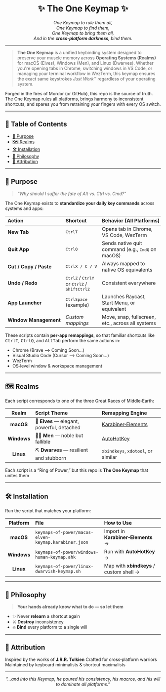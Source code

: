 <h1 align="center">✨ The One Keymap ✨</h1>

<p align="center"><em>One Keymap to rule them all,<br>
One Keymap to find them,<br>
One Keymap to bring them all,<br>
And in the <strong>cross‑platform darkness</strong>, bind them.</em></p>

---

> **The One Keymap** is a unified keybinding system designed to preserve your muscle memory across **Operating Systems (Realms)** for macOS (Elves), Windows (Men), and Linux (Dwarves). Whether you're opening tabs in Chrome, switching windows in VS Code, or managing your terminal workflow in WezTerm, this keymap ensures the exact same keystrokes *Just Work*™ regardless of your operating system.

Forged in the fires of Mordor (or GitHub), this repo is the source of truth. The One Keymap rules all platforms, brings harmony to inconsistent shortcuts, and spares you from retraining your fingers with every OS switch.

---

## 📜 Table&nbsp;of&nbsp;Contents

- [🎯 Purpose](#-purpose)
- [🗺️ Realms](#-realms)
- [🛠️ Installation](#-installation)
- [🧠 Philosophy](#-philosophy)
- [🧙 Attribution](#-attribution)

---

## 🎯 Purpose

> _“Why should I suffer the fate of Alt&nbsp;vs.&nbsp;Ctrl&nbsp;vs.&nbsp;Cmd?”_

The One Keymap exists to **standardize your daily key commands** across systems and apps:

| Action                 | Shortcut                                                                                                                                   | Behavior (All Platforms)                                              |
| :--------------------- | :----------------------------------------------------------------------------------------------------------------------------------------- | :-------------------------------------------------------------------- |
| **New Tab**            | <kbd>Ctrl</kbd><kbd>T</kbd>                                                                                                                | Opens tab in Chrome, VS Code, WezTerm                                 |
| **Quit App**           | <kbd>Ctrl</kbd><kbd>Q</kbd>                                                                                                                | Sends native quit command (e.g., <kbd>Cmd</kbd><kbd>Q</kbd> on macOS) |
| **Cut / Copy / Paste** | <kbd>Ctrl</kbd><kbd>X / C / V</kbd>                                                                                                        | Always mapped to native OS equivalents                                |
| **Undo / Redo**        | <kbd>Ctrl</kbd><kbd>Z</kbd> / <kbd>Ctrl</kbd><kbd>Y</kbd> <br>or <kbd>Ctrl</kbd><kbd>Z</kbd> / <kbd>Shift</kbd><kbd>Ctrl</kbd><kbd>Z</kbd> | Consistent everywhere                                                 |
| **App Launcher**       | <kbd>Ctrl</kbd><kbd>Space</kbd> (example)                                                                                                  | Launches Raycast, Start Menu, or equivalent                           |
| **Window Management**  | _Custom mappings_                                                                                                                          | Move, snap, fullscreen, etc., across all systems                      |

These scripts contain **per‑app remappings**, so that familiar shortcuts like <kbd>Ctrl</kbd><kbd>T</kbd>, <kbd>Ctrl</kbd><kbd>Q</kbd>, and <kbd>Alt</kbd><kbd>Tab</kbd> perform the same actions in:

- Chrome (Brave ⟶ Coming Soon…)
- Visual Studio Code (Cursor ⟶ Coming Soon…)
- WezTerm
- OS‑level window & workspace management

---

## 🗺️ Realms

Each script corresponds to one of the three Great Races of Middle‑Earth:

|    Realm    | Script Theme                               | Remapping Engine                                           |
| :---------: | :----------------------------------------- | :--------------------------------------------------------- |
|  **macOS**  | 🧝 **Elves** — elegant, powerful, detached | [Karabiner‑Elements](https://karabiner-elements.pqrs.org/) |
| **Windows** | 👨‍👦 **Men** — noble but fallible            | [AutoHotKey](https://www.autohotkey.com/)                  |
|  **Linux**  | ⛏️ **Dwarves** — resilient and stubborn    | `xbindkeys`, `xdotool`, or similar                         |

Each script is a “Ring of Power,” but this repo is **The One Keymap** that unites them

---

## 🛠️ Installation

Run the script that matches your platform:

|  Platform   | File                                                 | How to Use                              |
| :---------: | :--------------------------------------------------- | :-------------------------------------- |
|  **macOS**  | `keymaps-of-power/macos-elven-keymap.karabiner.json` | Import in **Karabiner‑Elements** →      |
| **Windows** | `keymaps-of-power/windows-human-keymap.ahk`          | Run with **AutoHotKey** →               |
|  **Linux**  | `keymaps-of-power/linux-dwarvish-keymap.sh`          | Map with **xbindkeys** / custom shell → |

---

## 🧠 Philosophy

> **Your hands already know what to do — so let them**

- ✨ Never **relearn** a shortcut again
- ⚔️ **Destroy** inconsistency
- 🔥 **Bind** every platform to a single will

---

## 🧙 Attribution

Inspired by the works of **J.R.R. Tolkien**
Crafted for cross‑platform warriors
Maintained by keyboard minimalists & shortcut maximalists

---

<p align="center"><em>“…and into this Keymap, he poured his consistency, his macros, and his will to dominate all platforms.”</em></p>
